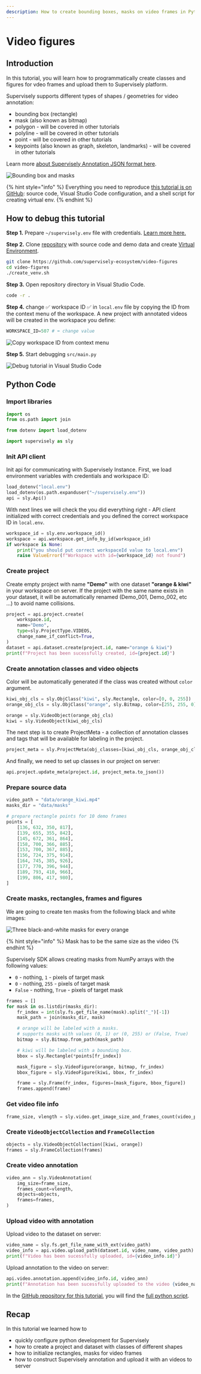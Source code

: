 ```yaml
---
description: How to create bounding boxes, masks on video frames in Python
---
```


# Video figures

## Introduction

In this tutorial, you will learn how to programmatically create classes and figures for vdeo frames and upload them to Supervisely platform. 

Supervisely supports different types of shapes / geometries for video annotation:

* bounding box (rectangle)
* mask (also known as bitmap)
* polygon - will be covered in other tutorials
* polyline - will be covered in other tutorials
* point - will be covered in other tutorials
* keypoints (also known as graph, skeleton, landmarks) - will be covered in other tutorials

Learn more [about Supervisely Annotation JSON format here](../../api-references/supervisely-annotation-json-format/).

![Bounding box and masks](https://user-images.githubusercontent.com/79905215/230330904-0a5eae31-db8d-4c0c-810a-c29d020a91ac.gif)

{% hint style="info" %}
Everything you need to reproduce [this tutorial is on GitHub](https://github.com/supervisely-ecosystem/video-figures): source code, Visual Studio Code configuration, and a shell script for creating virtual env.
{% endhint %}

## How to debug this tutorial

**Step 1.** Prepare  `~/supervisely.env` file with credentials. [Learn more here.](../basics-of-authentication.md#use-.env-file-recommended)

**Step 2.** Clone [repository](https://github.com/supervisely-ecosystem/video-figures) with source code and demo data and create [Virtual Environment](https://docs.python.org/3/library/venv.html).

```bash
git clone https://github.com/supervisely-ecosystem/video-figures
cd video-figures
./create_venv.sh
```

**Step 3.** Open repository directory in Visual Studio Code.&#x20;

```bash
code -r .
```

**Step 4.**   change ✅ workspace ID ✅ in `local.env` file by copying the ID from the context menu of the workspace. A new project with annotated videos will be created in the workspace you define:

```python
WORKSPACE_ID=507 # ⬅️ change value
```

![Copy workspace ID from context menu](https://user-images.githubusercontent.com/12828725/181572645-f042c4d0-fcb5-48db-bf11-b74b3c37e031.gif)

**Step 5.** Start debugging `src/main.py`&#x20;

![Debug tutorial in Visual Studio Code](https://user-images.githubusercontent.com/79905215/230344981-3734f92b-3cce-4209-b57d-3da8b0b33214.gif)

## Python Code

### &#x20;Import libraries

```python
import os
from os.path import join

from dotenv import load_dotenv

import supervisely as sly
```

### &#x20;Init API client

Init api for communicating with Supervisely Instance. First, we load environment variables with credentials and workspace ID:

```python
load_dotenv("local.env")
load_dotenv(os.path.expanduser("~/supervisely.env"))
api = sly.Api()
```

With next lines we will check the you did everything right - API client initialized with correct credentials and you defined the correct workspace ID in `local.env`.

```python
workspace_id = sly.env.workspace_id()
workspace = api.workspace.get_info_by_id(workspace_id)
if workspace is None:
    print("you should put correct workspaceId value to local.env")
    raise ValueError(f"Workspace with id={workspace_id} not found")
```

### Create project

Create empty project with name **"Demo"** with one dataset **"orange & kiwi"** in your workspace on server. If the project with the same name exists in your dataset, it will be automatically renamed (Demo\_001, Demo\_002, etc ...) to avoid name collisions.&#x20;

```python
project = api.project.create(
    workspace.id,
    name="Demo",
    type=sly.ProjectType.VIDEOS,
    change_name_if_conflict=True,
)
dataset = api.dataset.create(project.id, name="orange & kiwi")
print(f"Project has been sucessfully created, id={project.id}")
```

### Create annotation classes and video objects

Color will be automatically generated if the class was created without `color` argument.

```python
kiwi_obj_cls = sly.ObjClass("kiwi", sly.Rectangle, color=[0, 0, 255])
orange_obj_cls = sly.ObjClass("orange", sly.Bitmap, color=[255, 255, 0])

orange = sly.VideoObject(orange_obj_cls)
kiwi = sly.VideoObject(kiwi_obj_cls)
```

The next step is to create ProjectMeta - a collection of annotation classes and tags that will be available for labeling in the project.

```python
project_meta = sly.ProjectMeta(obj_classes=[kiwi_obj_cls, orange_obj_cls])
```

And finally, we need to set up classes in our project on server:

```python
api.project.update_meta(project.id, project_meta.to_json())
```

### Prepare source data

```python
video_path = "data/orange_kiwi.mp4"
masks_dir = "data/masks"

# prepare rectangle points for 10 demo frames
points = [
    [136, 632, 350, 817],
    [139, 655, 355, 842],
    [145, 672, 361, 864],
    [158, 700, 366, 885],
    [153, 700, 367, 885],
    [156, 724, 375, 914],
    [164, 745, 385, 926],
    [177, 770, 396, 944],
    [189, 793, 410, 966],
    [199, 806, 417, 980],
]
```

### Create masks, rectangles, frames and figures

We are going to create ten masks from the following black and white images:

![Three black-and-white masks for every orange](https://user-images.githubusercontent.com/79905215/230339269-0f1c20c3-d0a5-4f96-b661-bb3d92aa86d7.png)

{% hint style="info" %}
Mask has to be the same size as the video&#x20;
{% endhint %}

Supervisely SDK allows creating masks from NumPy arrays with the following values:

* `0` - nothing, `1` - pixels of target mask
* `0` - nothing, `255` - pixels of target mask
* `False` - nothing, `True` - pixels of target mask

```python
frames = []
for mask in os.listdir(masks_dir):
    fr_index = int(sly.fs.get_file_name(mask).split("_")[-1])
    mask_path = join(masks_dir, mask)

    # orange will be labeled with a masks.
    # supports masks with values (0, 1) or (0, 255) or (False, True)
    bitmap = sly.Bitmap.from_path(mask_path)

    # kiwi will be labeled with a bounding box.
    bbox = sly.Rectangle(*points[fr_index])

    mask_figure = sly.VideoFigure(orange, bitmap, fr_index)
    bbox_figure = sly.VideoFigure(kiwi, bbox, fr_index)

    frame = sly.Frame(fr_index, figures=[mask_figure, bbox_figure])
    frames.append(frame)
```

### Get video file info

```python
frame_size, vlength = sly.video.get_image_size_and_frames_count(video_path)
```

### Create `VideoObjectCollection` and `FrameCollection`

```python
objects = sly.VideoObjectCollection([kiwi, orange])
frames = sly.FrameCollection(frames)
```

### Create video annotation

```python
video_ann = sly.VideoAnnotation(
    img_size=frame_size,
    frames_count=vlength,
    objects=objects,
    frames=frames,
)
```

### Upload video with annotation

Upload video to the dataset on server:

```python
video_name = sly.fs.get_file_name_with_ext(video_path)
video_info = api.video.upload_path(dataset.id, video_name, video_path)
print(f"Video has been sucessfully uploaded, id={video_info.id}")
```

Upload annotation to the video on server:

```python
api.video.annotation.append(video_info.id, video_ann)
print(f"Annotation has been sucessfully uploaded to the video {video_name}")
```

In the [GitHub repository for this tutorial](https://github.com/supervisely-ecosystem/video-figures), you will find the [full python script](https://github.com/supervisely-ecosystem/video-figures/blob/master/src/main.py).

## Recap

In this tutorial we learned how to&#x20;

* quickly configure python development for Supervisely
* how to create a project and dataset with classes of different shapes
* how to initialize rectangles, masks for video frames
* how to construct Supervisely annotation and upload it with an videos to server

